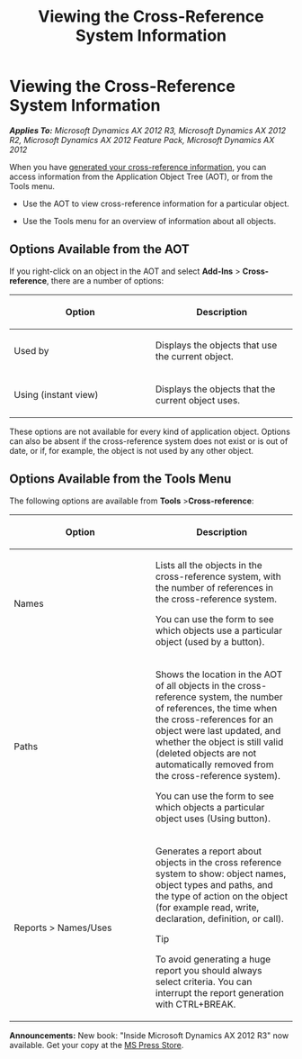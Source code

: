 ﻿---
title: Viewing the Cross-Reference System Information
TOCTitle: Viewing the Cross-Reference System Information
ms:assetid: a2851e6b-56ab-4461-b639-e4395ecb312a
ms:mtpsurl: https://msdn.microsoft.com/en-us/library/Aa849569(v=AX.60)
ms:contentKeyID: 35248344
ms.date: 05/18/2015
mtps_version: v=AX.60
---

# Viewing the Cross-Reference System Information 


_**Applies To:** Microsoft Dynamics AX 2012 R3, Microsoft Dynamics AX 2012 R2, Microsoft Dynamics AX 2012 Feature Pack, Microsoft Dynamics AX 2012_

When you have [generated your cross-reference information](how-to-create-the-cross-reference-system.md), you can access information from the Application Object Tree (AOT), or from the Tools menu.

  - Use the AOT to view cross-reference information for a particular object.

  - Use the Tools menu for an overview of information about all objects.

## Options Available from the AOT

If you right-click on an object in the AOT and select **Add-Ins** \> **Cross-reference**, there are a number of options:

<table>
<colgroup>
<col style="width: 50%" />
<col style="width: 50%" />
</colgroup>
<thead>
<tr class="header">
<th><p>Option</p></th>
<th><p>Description</p></th>
</tr>
</thead>
<tbody>
<tr class="odd">
<td><p>Used by</p></td>
<td><p>Displays the objects that use the current object.</p></td>
</tr>
<tr class="even">
<td><p>Using (instant view)</p></td>
<td><p>Displays the objects that the current object uses.</p></td>
</tr>
</tbody>
</table>


These options are not available for every kind of application object. Options can also be absent if the cross-reference system does not exist or is out of date, or if, for example, the object is not used by any other object.

## Options Available from the Tools Menu

The following options are available from **Tools** \>**Cross-reference**:

<table>
<colgroup>
<col style="width: 50%" />
<col style="width: 50%" />
</colgroup>
<thead>
<tr class="header">
<th><p>Option</p></th>
<th><p>Description</p></th>
</tr>
</thead>
<tbody>
<tr class="odd">
<td><p>Names</p></td>
<td><p>Lists all the objects in the cross-reference system, with the number of references in the cross-reference system.</p>
<p>You can use the form to see which objects use a particular object (used by a button).</p></td>
</tr>
<tr class="even">
<td><p>Paths</p></td>
<td><p>Shows the location in the AOT of all objects in the cross-reference system, the number of references, the time when the cross-references for an object were last updated, and whether the object is still valid (deleted objects are not automatically removed from the cross-reference system).</p>
<p>You can use the form to see which objects a particular object uses (Using button).</p></td>
</tr>
<tr class="odd">
<td><p>Reports &gt; Names/Uses</p></td>
<td><p>Generates a report about objects in the cross reference system to show: object names, object types and paths, and the type of action on the object (for example read, write, declaration, definition, or call).</p>

> [!TIP]  
> <P>To avoid generating a huge report you should always select criteria. You can interrupt the report generation with CTRL+BREAK.</P>

</td>
</tr>
</tbody>
</table>

  
**Announcements:** New book: "Inside Microsoft Dynamics AX 2012 R3" now available. Get your copy at the [MS Press Store](https://www.microsoftpressstore.com/store/inside-microsoft-dynamics-ax-2012-r3-9780735685109).

